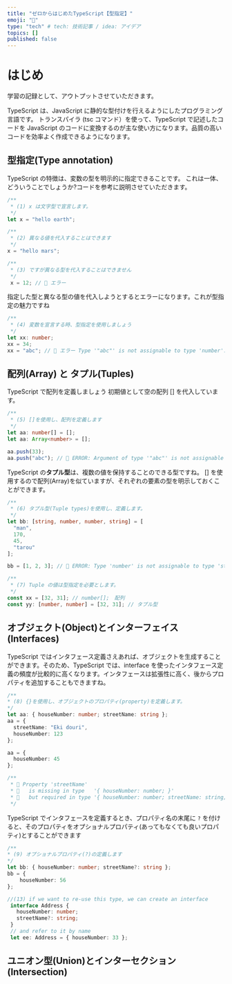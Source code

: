 ```yaml
---
title: "ゼロからはじめたTypeScript【型指定】"
emoji: "🎉"
type: "tech" # tech: 技術記事 / idea: アイデア
topics: []
published: false
---
```

# はじめ
学習の記録として、アウトプットさせていただきます。　　

TypeScript は、JavaScript に静的な型付けを行えるようにしたプログラミング言語です。 トランスパイラ (tsc コマンド）を使って、TypeScript で記述したコードを JavaScript のコードに変換するのが主な使い方になります。品質の高いコードを効率よく作成できるようになります。

## 型指定(Type annotation)
TypeScript の特徴は、変数の型を明示的に指定できることです。
これは一体、どういうことでしょうか?コードを参考に説明させていただきます。

```typescript:script.ts
/**
 * (1) x は文字型で宣言します。
 */
let x = "hello earth";

/**
 * (2) 異なる値を代入することはできます
 */
x = "hello mars";

/**
 * (3) ですが異なる型を代入することはできません
 */
 x = 12; // 🚨 エラー
```

指定した型と異なる型の値を代入しようとするとエラーになります。これが型指定の魅力ですね

```typescript:script.ts
/**
 * (4) 変数を宣言する時、型指定を使用しましょう
 */
let xx: number;
xx = 34;
xx = "abc"; // 🚨 エラー Type '"abc"' is not assignable to type 'number'.
```


## 配列(Array) と タプル(Tuples)
TypeScript で配列を定義しましょう
初期値として空の配列 [] を代入しています。

```typescript:script.ts
/**
 * (5) []を使用し、配列を定義します
 */
let aa: number[] = [];
let aa: Array<number> = [];

aa.push(33);
aa.push("abc"); // 🚨 ERROR: Argument of type '"abc"' is not assignable to parameter of type 'number'.
```

TypeScript の**タプル型**は、複数の値を保持することのできる型ですね。
[] を使用するので配列(Array)を似ていますが、それぞれの要素の型を明示しておくことができます。

```typescript:script.ts
/**
 * (6) タプル型(Tuple types)を使用し、定義します。
 */
let bb: [string, number, number, string] = [
  "man",
  170,
  45,
  "tarou"
];

bb = [1, 2, 3]; // 🚨 ERROR: Type 'number' is not assignable to type 'string'.

/**
 * (7) Tuple の値は型指定を必要とします。
 */
const xx = [32, 31]; // number[];　配列
const yy: [number, number] = [32, 31]; // タプル型
```

## オブジェクト(Object)とインターフェイス(Interfaces)
TypeScript ではインタフェース定義さえあれば、オブジェクトを生成することができます。そのため、TypeScript では、interface を使ったインタフェース定義の頻度が比較的に高くなります。インタフェースは拡張性に高く、後からプロパティを追加することもできますね。
```typescript:script.ts
/**
* (8) {}を使用し、オブジェクトのプロパティ(property)を定義します。
*/
let aa: { houseNumber: number; streetName: string };
aa = {
  streetName: "Eki douri",
  houseNumber: 123
};

aa = {
  houseNumber: 45
};

/**
 * 🚨 Property 'streetName'
 * 🚨   is missing in type   '{ houseNumber: number; }'
 * 🚨   but required in type '{ houseNumber: number; streetName: string; }'.
 */
```
TypeScript でインタフェースを定義するとき、プロパティ名の末尾に `?` を付けると、そのプロパティをオプショナルプロパティ(あってもなくても良いプロパティ)とすることができます

```typescript:script.ts
/**
* (9) オプショナルプロパティ(?)の定義します
*/
let bb: { houseNumber: number; streetName?: string };
bb = {
    houseNumber: 56
};

//(13) if we want to re-use this type, we can create an interface
 interface Address {
   houseNumber: number;
   streetName?: string;
 }
 // and refer to it by name
 let ee: Address = { houseNumber: 33 };
```
## ユニオン型(Union)とインターセクション(Intersection)
```typescript:script.ts
```

